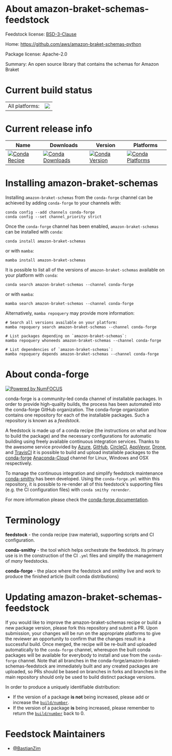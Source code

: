 About amazon-braket-schemas-feedstock
=====================================

Feedstock license: [BSD-3-Clause](https://github.com/conda-forge/amazon-braket-schemas-feedstock/blob/main/LICENSE.txt)

Home: https://github.com/aws/amazon-braket-schemas-python

Package license: Apache-2.0

Summary: An open source library that contains the schemas for Amazon Braket

Current build status
====================


<table><tr><td>All platforms:</td>
    <td>
      <a href="https://dev.azure.com/conda-forge/feedstock-builds/_build/latest?definitionId=13918&branchName=main">
        <img src="https://dev.azure.com/conda-forge/feedstock-builds/_apis/build/status/amazon-braket-schemas-feedstock?branchName=main">
      </a>
    </td>
  </tr>
</table>

Current release info
====================

| Name | Downloads | Version | Platforms |
| --- | --- | --- | --- |
| [![Conda Recipe](https://img.shields.io/badge/recipe-amazon--braket--schemas-green.svg)](https://anaconda.org/conda-forge/amazon-braket-schemas) | [![Conda Downloads](https://img.shields.io/conda/dn/conda-forge/amazon-braket-schemas.svg)](https://anaconda.org/conda-forge/amazon-braket-schemas) | [![Conda Version](https://img.shields.io/conda/vn/conda-forge/amazon-braket-schemas.svg)](https://anaconda.org/conda-forge/amazon-braket-schemas) | [![Conda Platforms](https://img.shields.io/conda/pn/conda-forge/amazon-braket-schemas.svg)](https://anaconda.org/conda-forge/amazon-braket-schemas) |

Installing amazon-braket-schemas
================================

Installing `amazon-braket-schemas` from the `conda-forge` channel can be achieved by adding `conda-forge` to your channels with:

```
conda config --add channels conda-forge
conda config --set channel_priority strict
```

Once the `conda-forge` channel has been enabled, `amazon-braket-schemas` can be installed with `conda`:

```
conda install amazon-braket-schemas
```

or with `mamba`:

```
mamba install amazon-braket-schemas
```

It is possible to list all of the versions of `amazon-braket-schemas` available on your platform with `conda`:

```
conda search amazon-braket-schemas --channel conda-forge
```

or with `mamba`:

```
mamba search amazon-braket-schemas --channel conda-forge
```

Alternatively, `mamba repoquery` may provide more information:

```
# Search all versions available on your platform:
mamba repoquery search amazon-braket-schemas --channel conda-forge

# List packages depending on `amazon-braket-schemas`:
mamba repoquery whoneeds amazon-braket-schemas --channel conda-forge

# List dependencies of `amazon-braket-schemas`:
mamba repoquery depends amazon-braket-schemas --channel conda-forge
```


About conda-forge
=================

[![Powered by
NumFOCUS](https://img.shields.io/badge/powered%20by-NumFOCUS-orange.svg?style=flat&colorA=E1523D&colorB=007D8A)](https://numfocus.org)

conda-forge is a community-led conda channel of installable packages.
In order to provide high-quality builds, the process has been automated into the
conda-forge GitHub organization. The conda-forge organization contains one repository
for each of the installable packages. Such a repository is known as a *feedstock*.

A feedstock is made up of a conda recipe (the instructions on what and how to build
the package) and the necessary configurations for automatic building using freely
available continuous integration services. Thanks to the awesome service provided by
[Azure](https://azure.microsoft.com/en-us/services/devops/), [GitHub](https://github.com/),
[CircleCI](https://circleci.com/), [AppVeyor](https://www.appveyor.com/),
[Drone](https://cloud.drone.io/welcome), and [TravisCI](https://travis-ci.com/)
it is possible to build and upload installable packages to the
[conda-forge](https://anaconda.org/conda-forge) [Anaconda-Cloud](https://anaconda.org/)
channel for Linux, Windows and OSX respectively.

To manage the continuous integration and simplify feedstock maintenance
[conda-smithy](https://github.com/conda-forge/conda-smithy) has been developed.
Using the ``conda-forge.yml`` within this repository, it is possible to re-render all of
this feedstock's supporting files (e.g. the CI configuration files) with ``conda smithy rerender``.

For more information please check the [conda-forge documentation](https://conda-forge.org/docs/).

Terminology
===========

**feedstock** - the conda recipe (raw material), supporting scripts and CI configuration.

**conda-smithy** - the tool which helps orchestrate the feedstock.
                   Its primary use is in the construction of the CI ``.yml`` files
                   and simplify the management of *many* feedstocks.

**conda-forge** - the place where the feedstock and smithy live and work to
                  produce the finished article (built conda distributions)


Updating amazon-braket-schemas-feedstock
========================================

If you would like to improve the amazon-braket-schemas recipe or build a new
package version, please fork this repository and submit a PR. Upon submission,
your changes will be run on the appropriate platforms to give the reviewer an
opportunity to confirm that the changes result in a successful build. Once
merged, the recipe will be re-built and uploaded automatically to the
`conda-forge` channel, whereupon the built conda packages will be available for
everybody to install and use from the `conda-forge` channel.
Note that all branches in the conda-forge/amazon-braket-schemas-feedstock are
immediately built and any created packages are uploaded, so PRs should be based
on branches in forks and branches in the main repository should only be used to
build distinct package versions.

In order to produce a uniquely identifiable distribution:
 * If the version of a package **is not** being increased, please add or increase
   the [``build/number``](https://docs.conda.io/projects/conda-build/en/latest/resources/define-metadata.html#build-number-and-string).
 * If the version of a package **is** being increased, please remember to return
   the [``build/number``](https://docs.conda.io/projects/conda-build/en/latest/resources/define-metadata.html#build-number-and-string)
   back to 0.

Feedstock Maintainers
=====================

* [@BastianZim](https://github.com/BastianZim/)

